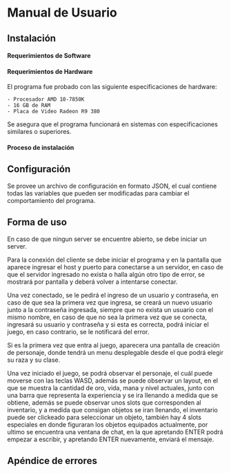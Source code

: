 # Manual de Usuario

## Instalación
#### Requerimientos de Software

#### Requerimientos de Hardware
El programa fue probado con las siguiente especificaciones de hardware:

    - Procesador AMD 10-7850K
    - 16 GB de RAM
    - Placa de Video Radeon R9 380

Se asegura que el programa funcionará en sistemas con especificaciones similares o superiores.

#### Proceso de instalación


## Configuración

Se provee un archivo de configuración en formato JSON, el cual contiene todas las variables que pueden ser modificadas para cambiar el comportamiento del programa.

## Forma de uso

En caso de que ningun server se encuentre abierto, se debe iniciar un server.

Para la conexión del cliente se debe iniciar el programa y en la pantalla que aparece ingresar el host y puerto para conectarse a un servidor, en caso de que el servidor ingresado no exista o halla algún otro tipo de error, se mostrará por pantalla y deberá volver a intentarse conectar.

Una vez conectado, se le pedirá el ingreso de un usuario y contraseña, en caso de que sea la primera vez que ingresa, se creará un nuevo usuario junto a la contraseña ingresada, siempre que no exista un usuario con el mismo nombre, en caso de que no sea la primera vez que se conecta, ingresará su usuario y contraseña y si esta es correcta, podrá iniciar el juego, en caso contrario, se le notificará del error.

Si es la primera vez que entra al juego, aparecera una pantalla de creación de personaje, donde tendrá un menu desplegable desde el que podrá elegir su raza y su clase.

Una vez iniciado el juego, se podrá observar el personaje, el cuál puede moverse con las teclas WASD, además se puede observar un layout, en el que se muestra la cantidad de oro, vida, mana y nivel actuales, junto con una barra que representa la experiencia y se ira llenando a medida que se obtiene, además se puede observar unos slots que corresponden al inventario, y a medida que consigan objetos se iran llenando, el inventario puede ser clickeado para seleccionar un objeto, también hay 4 slots especiales en donde figuraran los objetos equipados actualmente, por ultimo se encuentra una ventana de chat, en la que apretando ENTER podrá empezar a escribir, y apretando ENTER nuevamente, enviará el mensaje.

## Apéndice de errores
